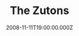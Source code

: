 ---
title: "The Zutons"
venue: "Southampton Guildhall"
date: 2008-11-11T19:00:00.000Z
permalink: /almanac/live/2008-11-11-the-zutons/index.html
lat: 50.9080276
long: -1.4088145
---